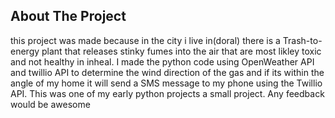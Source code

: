 ## About The Project

this project was made because in the city i live in(doral) there is a Trash-to-energy plant that releases stinky fumes into the air that are most likley toxic and not healthy in inheal. I made the python code using OpenWeather API and twillio API to determine the wind direction of the gas and if its within the angle of my home it will send a SMS message to my phone using the Twillio API. This was one of my early python projects a small project. Any feedback would be awesome
